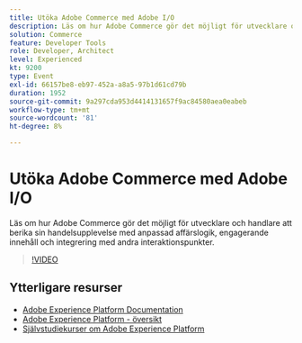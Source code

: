```yaml
---
title: Utöka Adobe Commerce med Adobe I/O
description: Läs om hur Adobe Commerce gör det möjligt för utvecklare och handlare att berika sin handelsupplevelse med anpassad affärslogik, engagerande innehåll och integrering med andra interaktionspunkter.
solution: Commerce
feature: Developer Tools
role: Developer, Architect
level: Experienced
kt: 9200
type: Event
exl-id: 66157be8-eb97-452a-a8a5-97b1d61cd79b
duration: 1952
source-git-commit: 9a297cda953d4414131657f9ac84580aea0eabeb
workflow-type: tm+mt
source-wordcount: '81'
ht-degree: 8%

---
```


# Utöka Adobe Commerce med Adobe I/O

Läs om hur Adobe Commerce gör det möjligt för utvecklare och handlare att berika sin handelsupplevelse med anpassad affärslogik, engagerande innehåll och integrering med andra interaktionspunkter.

>[!VIDEO](https://video.tv.adobe.com/v/337727/?quality=12&learn=on&hidetitle=true)

## Ytterligare resurser

- [Adobe Experience Platform Documentation](https://experienceleague.adobe.com/docs/experience-platform.html)
- [Adobe Experience Platform - översikt](https://experienceleague.adobe.com/docs/experience-platform/landing/home.html)
- [Självstudiekurser om Adobe Experience Platform](https://experienceleague.adobe.com/docs/platform-learn/tutorials/overview.html?lang=sv)
